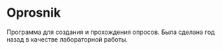 # Oprosnik

Программа для создания и прохождения опросов. Была сделана год назад в качестве лабораторной работы.
